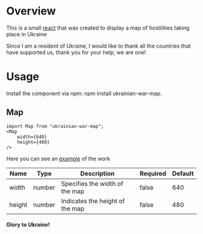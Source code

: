 # Overview

This is a small [react](https://ru.reactjs.org/) that was created to display a map of hostilities taking place in Ukraine

Since I am a resident of Ukraine, I would like to thank all the countries that have supported us, thank you for your help, we are one!

# Usage

Install the component via npm: npm install ukrainian-war-map.

## Map

```
import Map from "ukrainian-war-map";
<Map
    width={640}
    height={480}
/>
```

Here you can see an [example](https://www.google.com/maps/d/u/0/viewer?mid=1ROxxPyw0nPAa5HDAABCBU-IDECabGw3-&ll=49.97040835671173%2C36.42398397206311&z=6) of the work

| Name   | Type   | Description                     | Required | Default |
| ------ | ------ | ------------------------------- | -------- | ------- |
| width  | number | Specifies the width of the map  | false    | 640     |
| height | number | Indicates the height of the map | false    | 480     |

#### Glory to Ukraine!
